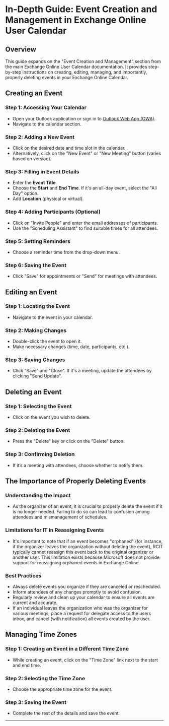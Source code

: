 # In-Depth Guide: Event Creation and Management in Exchange Online User Calendar

## Overview
This guide expands on the "Event Creation and Management" section from the main Exchange Online User Calendar documentation. It provides step-by-step instructions on creating, editing, managing, and importantly, properly deleting events in your Exchange Online Calendar.

## Creating an Event

### Step 1: Accessing Your Calendar
- Open your Outlook application or sign in to [Outlook Web App (OWA)](https://outlook.office.com).
- Navigate to the calendar section.

### Step 2: Adding a New Event
- Click on the desired date and time slot in the calendar.
- Alternatively, click on the "New Event" or "New Meeting" button (varies based on version).

### Step 3: Filling in Event Details
- Enter the **Event Title**.
- Choose the **Start** and **End Time**. If it's an all-day event, select the "All Day" option.
- Add **Location** (physical or virtual).

### Step 4: Adding Participants (Optional)
- Click on "Invite People" and enter the email addresses of participants.
- Use the "Scheduling Assistant" to find suitable times for all attendees.

### Step 5: Setting Reminders
- Choose a reminder time from the drop-down menu.

### Step 6: Saving the Event
- Click "Save" for appointments or "Send" for meetings with attendees.

## Editing an Event

### Step 1: Locating the Event
- Navigate to the event in your calendar.

### Step 2: Making Changes
- Double-click the event to open it.
- Make necessary changes (time, date, participants, etc.).

### Step 3: Saving Changes
- Click "Save" and "Close". If it's a meeting, update the attendees by clicking "Send Update".

## Deleting an Event

### Step 1: Selecting the Event
- Click on the event you wish to delete.

### Step 2: Deleting the Event
- Press the "Delete" key or click on the "Delete" button.

### Step 3: Confirming Deletion
- If it’s a meeting with attendees, choose whether to notify them.

## The Importance of Properly Deleting Events

### Understanding the Impact
- As the organizer of an event, it is crucial to properly delete the event if it is no longer needed. Failing to do so can lead to confusion among attendees and mismanagement of schedules.

### Limitations for IT in Reassigning Events
- It's important to note that if an event becomes "orphaned" (for instance, if the organizer leaves the organization without deleting the event), RCIT typically cannot reassign this event back to the original organizer or another user. This limitation exists because Microsoft does not provide support for reassigning orphaned events in Exchange Online.

### Best Practices
- Always delete events you organize if they are canceled or rescheduled.
- Inform attendees of any changes promptly to avoid confusion.
- Regularly review and clean up your calendar to ensure all events are current and accurate.
- If an individual leaves the organization who was the organizer for various meetings, place a request for delegate access to the users inbox, and cancel (with notification) all events created by the user.

## Managing Time Zones

### Step 1: Creating an Event in a Different Time Zone
- While creating an event, click on the "Time Zone" link next to the start and end time.

### Step 2: Selecting the Time Zone
- Choose the appropriate time zone for the event.

### Step 3: Saving the Event
- Complete the rest of the details and save the event.

---
